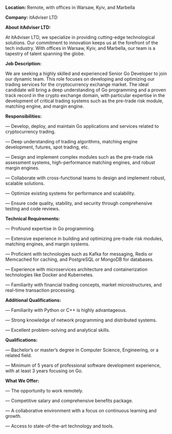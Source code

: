**Location:** Remote, with offices in Warsaw, Kyiv, and Marbella

**Company:** itAdviser LTD

**About itAdviser LTD:**

At itAdviser LTD, we specialize in providing cutting-edge technological
solutions. Our commitment to innovation keeps us at the forefront of the tech
industry. With offices in Warsaw, Kyiv, and Marbella, our team is a tapestry
of talent spanning the globe.

**Job Description:**

We are seeking a highly skilled and experienced Senior Go Developer to join
our dynamic team. This role focuses on developing and optimizing our trading
services for the cryptocurrency exchange market. The ideal candidate will
bring a deep understanding of Go programming and a proven track record in the
crypto exchange domain, with particular expertise in the development of
critical trading systems such as the pre-trade risk module, matching engine,
and margin engine.

**Responsibilities:**

— Develop, deploy, and maintain Go applications and services related to
cryptocurrency trading.

— Deep understanding of trading algorithms, matching engine development,
futures, spot trading, etc.

— Design and implement complex modules such as the pre-trade risk assessment
systems, high-performance matching engines, and robust margin engines.

— Collaborate with cross-functional teams to design and implement robust,
scalable solutions.

— Optimize existing systems for performance and scalability.

— Ensure code quality, stability, and security through comprehensive testing
and code reviews.

**Technical Requirements:**

— Profound expertise in Go programming.

— Extensive experience in building and optimizing pre-trade risk modules,
matching engines, and margin systems.

— Proficient with technologies such as Kafka for messaging, Redis or Memcached
for caching, and PostgreSQL or MongoDB for databases.

— Experience with microservices architecture and containerization technologies
like Docker and Kubernetes.

— Familiarity with financial trading concepts, market microstructures, and
real-time transaction processing.

**Additional Qualifications:**

— Familiarity with Python or C++ is highly advantageous.

— Strong knowledge of network programming and distributed systems.

— Excellent problem-solving and analytical skills.

**Qualifications:**

— Bachelor’s or master’s degree in Computer Science, Engineering, or a related
field.

— Minimum of 5 years of professional software development experience, with at
least 3 years focusing on Go.

**What We Offer:**

— The opportunity to work remotely.

— Competitive salary and comprehensive benefits package.

— A collaborative environment with a focus on continuous learning and growth.

— Access to state-of-the-art technology and tools.